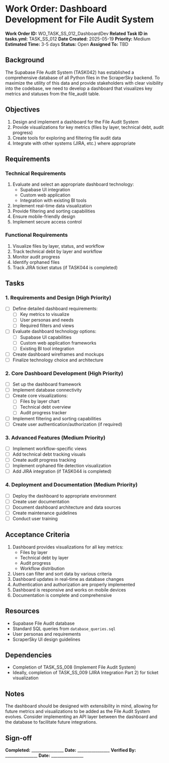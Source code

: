 # Work Order: Dashboard Development for File Audit System

**Work Order ID:** WO_TASK_SS_012_DashboardDev
**Related Task ID in tasks.yml:** TASK_SS_012
**Date Created:** 2025-05-19
**Priority:** Medium
**Estimated Time:** 3-5 days
**Status:** Open
**Assigned To:** TBD

## Background

The Supabase File Audit System (TASK042) has established a comprehensive database of all Python files in the ScraperSky backend. To maximize the utility of this data and provide stakeholders with clear visibility into the codebase, we need to develop a dashboard that visualizes key metrics and statuses from the file_audit table.

## Objectives

1. Design and implement a dashboard for the File Audit System
2. Provide visualizations for key metrics (files by layer, technical debt, audit progress)
3. Create tools for exploring and filtering file audit data
4. Integrate with other systems (JIRA, etc.) where appropriate

## Requirements

### Technical Requirements

1. Evaluate and select an appropriate dashboard technology:
   - Supabase UI integration
   - Custom web application
   - Integration with existing BI tools
2. Implement real-time data visualization
3. Provide filtering and sorting capabilities
4. Ensure mobile-friendly design
5. Implement secure access control

### Functional Requirements

1. Visualize files by layer, status, and workflow
2. Track technical debt by layer and workflow
3. Monitor audit progress
4. Identify orphaned files
5. Track JIRA ticket status (if TASK044 is completed)

## Tasks

### 1. Requirements and Design (High Priority)

- [ ] Define detailed dashboard requirements:
  - [ ] Key metrics to visualize
  - [ ] User personas and needs
  - [ ] Required filters and views
- [ ] Evaluate dashboard technology options:
  - [ ] Supabase UI capabilities
  - [ ] Custom web application frameworks
  - [ ] Existing BI tool integration
- [ ] Create dashboard wireframes and mockups
- [ ] Finalize technology choice and architecture

### 2. Core Dashboard Development (High Priority)

- [ ] Set up the dashboard framework
- [ ] Implement database connectivity
- [ ] Create core visualizations:
  - [ ] Files by layer chart
  - [ ] Technical debt overview
  - [ ] Audit progress tracker
- [ ] Implement filtering and sorting capabilities
- [ ] Create user authentication/authorization (if required)

### 3. Advanced Features (Medium Priority)

- [ ] Implement workflow-specific views
- [ ] Add technical debt tracking visuals
- [ ] Create audit progress tracking
- [ ] Implement orphaned file detection visualization
- [ ] Add JIRA integration (if TASK044 is completed)

### 4. Deployment and Documentation (Medium Priority)

- [ ] Deploy the dashboard to appropriate environment
- [ ] Create user documentation
- [ ] Document dashboard architecture and data sources
- [ ] Create maintenance guidelines
- [ ] Conduct user training

## Acceptance Criteria

1. Dashboard provides visualizations for all key metrics:
   - Files by layer
   - Technical debt by layer
   - Audit progress
   - Workflow distribution
2. Users can filter and sort data by various criteria
3. Dashboard updates in real-time as database changes
4. Authentication and authorization are properly implemented
5. Dashboard is responsive and works on mobile devices
6. Documentation is complete and comprehensive

## Resources

- Supabase File Audit database
- Standard SQL queries from `database_queries.sql`
- User personas and requirements
- ScraperSky UI design guidelines

## Dependencies

- Completion of TASK_SS_008 (Implement File Audit System)
- Ideally, completion of TASK_SS_009 (JIRA Integration Part 2) for ticket visualization

## Notes

The dashboard should be designed with extensibility in mind, allowing for future metrics and visualizations to be added as the File Audit System evolves. Consider implementing an API layer between the dashboard and the database to facilitate future integrations.

## Sign-off

**Completed:** ________________
**Date:** ________________
**Verified By:** ________________
**Date:** ________________

